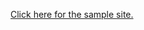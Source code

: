 <a href="https://twelfthgear.github.io/sample-site" rel="nofollow">Click here for the sample site.</a>
